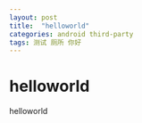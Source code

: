 ```yaml
---
layout: post
title:  "helloworld"
categories: android third-party
tags: 测试 厕所 你好
---
```


# helloworld
helloworld
